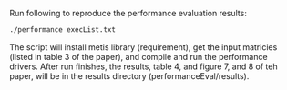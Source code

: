 Run following to reproduce the performance evaluation results:

```bash
./performance execList.txt
```
The script will install metis library (requirement), get the input matricies
(listed in table 3 of the paper), and compile and run the performance drivers.
After run finishes, the results, table 4, and figure 7, and 8 of teh paper,
will be in the results directory (performanceEval/results).


